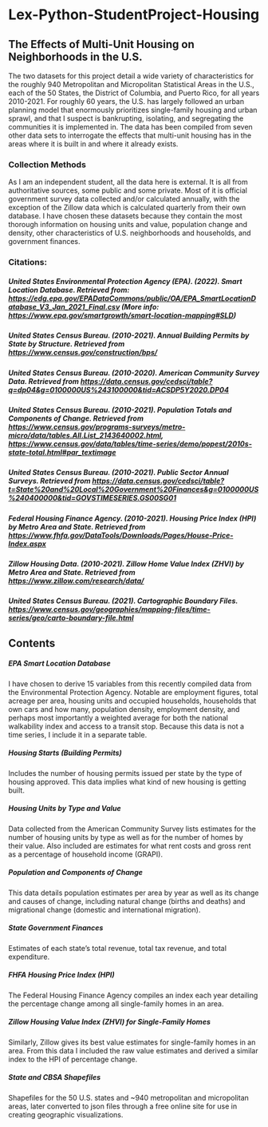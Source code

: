 # Lex-Python-StudentProject-Housing

## The Effects of Multi-Unit Housing on Neighborhoods in the U.S.
The two datasets for this project detail a wide variety of characteristics for the roughly 940 Metropolitan and Micropolitan Statistical Areas in the U.S., each of the 50 States, the District of Columbia, and Puerto Rico, for all years 2010-2021. For roughly 60 years, the U.S. has largely followed an urban planning model that enormously prioritizes single-family housing and urban sprawl, and that I suspect is bankrupting, isolating, and segregating the communities it is implemented in. The data has been compiled from seven other data sets to interrogate the effects that multi-unit housing has in the areas where it is built in and where it already exists.

### Collection Methods
As I am an independent student, all the data here is external. It is all from authoritative sources, some public and some private. Most of it is official government survey data collected and/or calculated annually, with the exception of the Zillow data which is calculated quarterly from their own database. I have chosen these datasets because they contain the most thorough information on housing units and value, population change and density, other characteristics of U.S. neighborhoods and households, and government finances. 
### Citations:
##### United States Environmental Protection Agency (EPA). (2022). Smart Location Database. Retrieved from: https://edg.epa.gov/EPADataCommons/public/OA/EPA_SmartLocationDatabase_V3_Jan_2021_Final.csv (More info: https://www.epa.gov/smartgrowth/smart-location-mapping#SLD)
##### United States Census Bureau. (2010-2021). Annual Building Permits by State by Structure. Retrieved from https://www.census.gov/construction/bps/
##### United States Census Bureau. (2010-2020). American Community Survey Data. Retrieved from https://data.census.gov/cedsci/table?q=dp04&g=0100000US%243100000&tid=ACSDP5Y2020.DP04
##### United States Census Bureau. (2010-2021). Population Totals and Components of Change. Retrieved from https://www.census.gov/programs-surveys/metro-micro/data/tables.All.List_2143640002.html, https://www.census.gov/data/tables/time-series/demo/popest/2010s-state-total.html#par_textimage
##### United States Census Bureau. (2010-2021). Public Sector Annual Surveys. Retrieved from https://data.census.gov/cedsci/table?t=State%20and%20Local%20Government%20Finances&g=0100000US%240400000&tid=GOVSTIMESERIES.GS00SG01
##### Federal Housing Finance Agency. (2010-2021). Housing Price Index (HPI) by Metro Area and State. Retrieved from https://www.fhfa.gov/DataTools/Downloads/Pages/House-Price-Index.aspx
##### Zillow Housing Data. (2010-2021). Zillow Home Value Index (ZHVI) by Metro Area and State. Retrieved from https://www.zillow.com/research/data/
##### United States Census Bureau. (2021). Cartographic Boundary Files. https://www.census.gov/geographies/mapping-files/time-series/geo/carto-boundary-file.html

## Contents
##### EPA Smart Location Database
I have chosen to derive 15 variables from this recently compiled data from the Environmental Protection Agency. Notable are employment figures, total acreage per area, housing units and occupied households, households that own cars and how many, population density, employment density, and perhaps most importantly a weighted average for both the national walkability index and access to a transit stop.
Because this data is not a time series, I include it in a separate table.
##### Housing Starts (Building Permits)
Includes the number of housing permits issued per state by the type of housing approved. This data implies what kind of new housing is getting built.
##### Housing Units by Type and Value
Data collected from the American Community Survey lists estimates for the number of housing units by type as well as for the number of homes by their value. Also included are estimates for what rent costs and gross rent as a percentage of household income (GRAPI). 
##### Population and Components of Change
This data details population estimates per area by year as well as its change and causes of change, including natural change (births and deaths) and migrational change (domestic and international migration). 
##### State Government Finances
Estimates of each state’s total revenue, total tax revenue, and total expenditure.
##### FHFA Housing Price Index (HPI)
The Federal Housing Finance Agency compiles an index each year detailing the percentage change among all single-family homes in an area.
##### Zillow Housing Value Index (ZHVI) for Single-Family Homes
Similarly, Zillow gives its best value estimates for single-family homes in an area. From this data I included the raw value estimates and derived a similar index to the HPI of percentage change.
##### State and CBSA Shapefiles
Shapefiles for the 50 U.S. states and ~940 metropolitan and micropolitan areas, later converted to json files through a free online site for use in creating geographic visualizations.
